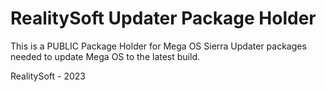 # RealitySoft Updater Package Holder
This is a PUBLIC Package Holder for Mega OS Sierra Updater packages needed to update Mega OS to the latest build.

RealitySoft - 2023
 
